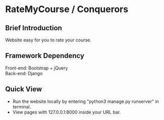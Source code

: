 # RateMyCourse / Conquerors    

## Brief Introduction  
Website easy for you to rate your course.  

## Framework Dependency  
Front-end: Bootstrap + jQuery  
Back-end: Django  

## Quick View  
- Run the website locally by entering "python3 manage.py runserver" in terminal.  
- View pages with 127.0.0.1:8000 inside your URL bar.  
